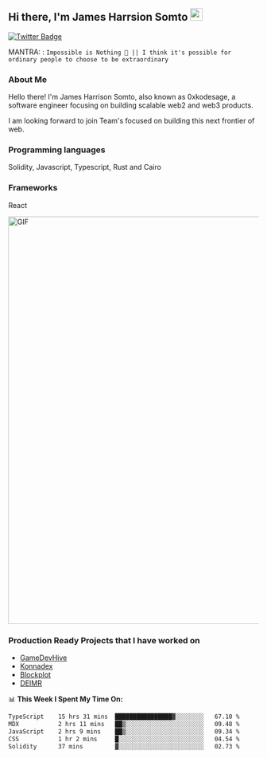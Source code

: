 ## Hi there, I'm James Harrsion Somto <img src="https://media.giphy.com/media/hvRJCLFzcasrR4ia7z/giphy.gif" width="25px">


[![Twitter Badge](https://img.shields.io/badge/-Twitter-00acee?style=flat-square&logo=Twitter&logoColor=white)](https://twitter.com/0xkodesage)


MANTRA: : `Impossible is Nothing 🚀 || I think it's possible for ordinary people to choose to be extraordinary`

### About Me

Hello there! I'm James Harrison Somto, also known as 0xkodesage, a software engineer focusing on building scalable web2 and web3 products.

I am looking forward to join Team's focused on building this next frontier of web.

### Programming languages
Solidity, Javascript, Typescript, Rust and Cairo

### Frameworks
React
 
 <img align="center" alt="GIF" src="https://github.com/Gapur/Gapur/blob/master/coding.gif?raw=true" width="818px" height="818px" />


### Production Ready Projects that I have worked on
  - [GameDevHive](https://www.gamedevshive.org/)
  - [Konnadex](https://www.konnadex.com/)
  - [Blockplot](https://www.blockplot.org/)
  - [DEIMR](https://deimr.com/)

📊 **This Week I Spent My Time On:**

<!--START_SECTION:waka-->

```txt
TypeScript    15 hrs 31 mins  ████████████████▓░░░░░░░░   67.10 %
MDX           2 hrs 11 mins   ██▒░░░░░░░░░░░░░░░░░░░░░░   09.48 %
JavaScript    2 hrs 9 mins    ██▒░░░░░░░░░░░░░░░░░░░░░░   09.34 %
CSS           1 hr 2 mins     █░░░░░░░░░░░░░░░░░░░░░░░░   04.54 %
Solidity      37 mins         ▓░░░░░░░░░░░░░░░░░░░░░░░░   02.73 %
```

<!--END_SECTION:waka-->
<br />
<br />
<br />






